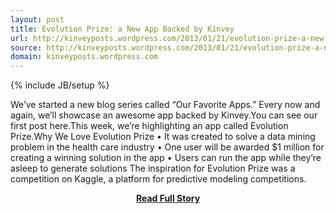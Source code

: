 ```yaml
---
layout: post
title: Evolution Prize: a New App Backed by Kinvey
url: http://kinveyposts.wordpress.com/2013/01/21/evolution-prize-a-new-app-backed-by-kinvey/
source: http://kinveyposts.wordpress.com/2013/01/21/evolution-prize-a-new-app-backed-by-kinvey/
domain: kinveyposts.wordpress.com
---
```

{% include JB/setup %}<p>We’ve started a new blog series called “Our Favorite Apps.” Every now and again, we’ll showcase an awesome app backed by Kinvey.You can see our first post here.This week, we’re highlighting an app called Evolution Prize.Why We Love Evolution Prize
 • It was created to solve a data mining problem in the health care industry
 • One user will be awarded $1 million for creating a winning solution in the app
 • Users can run the app while they’re asleep to generate solutions
 The inspiration for Evolution Prize was a competition on Kaggle, a platform for predictive modeling competitions.</p>
<center><p><a href="http://kinveyposts.wordpress.com/2013/01/21/evolution-prize-a-new-app-backed-by-kinvey/" style='padding:25px; font-sze:18px; font-weight: bold;'>Read Full Story</a></p></center>
